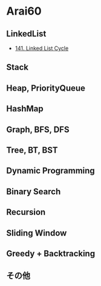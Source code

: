 # Arai60
## LinkedList
- [141. Linked List Cycle](https://github.com/sakupan102/arai60-practice/pull/1)

## Stack

## Heap, PriorityQueue


## HashMap


## Graph, BFS, DFS


## Tree, BT, BST


## Dynamic Programming


## Binary Search


## Recursion

## Sliding Window


## Greedy + Backtracking


## その他

